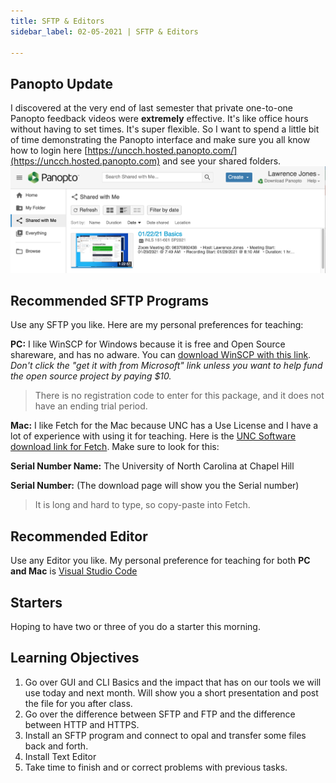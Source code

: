 ```yaml
---
title: SFTP & Editors
sidebar_label: 02-05-2021 | SFTP & Editors

---
```


## Panopto Update
I discovered at the very end of last semester that private one-to-one Panopto feedback videos were **extremely** effective. It's like office hours without having to set times. It's super flexible. So I want to spend a little bit of time demonstrating the Panopto interface and make sure you all know how to login here [https://uncch.hosted.panopto.com/](https://uncch.hosted.panopto.com) and see your shared folders.
![panopto shared folders](/img/panopto-shared-with-me.png)

## Recommended SFTP Programs

Use any SFTP you like. Here are my personal preferences for teaching:

**PC:** I like WinSCP for Windows because it is free and Open Source shareware, and has no adware. You can [download WinSCP with this link](https://winscp.net/eng/index.php). *Don't click the "get it with from Microsoft" link unless you want to help fund the open source project by paying $10.* 

> There is no registration code to enter for this package, and it does not have an ending trial period.

**Mac:** I like Fetch for the Mac because UNC has a Use License and I have a lot of experience with using it for teaching. Here is the [UNC Software download link for Fetch](https://software.sites.unc.edu/fetch-download/). Make sure to look for this:

**Serial Number Name:** The University of North Carolina at Chapel Hill

**Serial Number:** (The download page will show you the Serial number) 

> It is long and hard to type, so copy-paste into Fetch.

## Recommended Editor

Use any Editor you like. My personal preference for teaching for both **PC and Mac** is [Visual Studio Code](https://code.visualstudio.com/)

## Starters

Hoping to have two or three of you do a starter this morning.

## Learning Objectives

1. Go over GUI and CLI Basics and the impact that has on our tools we will use today and next month. Will show you a short presentation and post the file for you after class.
2. Go over the difference between SFTP and FTP and the difference between HTTP and HTTPS.
3. Install an SFTP program and connect to opal and transfer some files back and forth.
4. Install Text Editor
5. Take time to finish and or correct problems with previous tasks.

